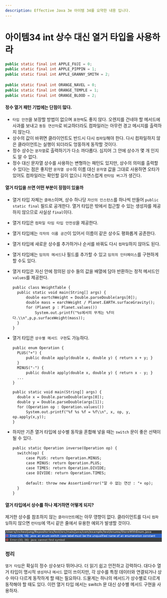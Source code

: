 ```yaml
---
description: Effective Java 3e 아이템 34를 요약한 내용 입니다.
---
```


# 아이템34 int 상수 대신 열거 타입을 사용하라

```java
public static final int APPLE_FUJI = 0;
public static final int APPLE_PIPPIN = 1;
public static final int APPLE_GRANNY_SMITH = 2;

public static final int ORANGE_NAVEL = 0;
public static final int ORANGE_TEMPLE = 1;
public static final int ORANGE_BLOOD = 2;
```

#### 정수 열거 패턴 기법에는 단점이 많다.

* `타입 안전`을 보장할 방법이 없으며 `표현력`도 좋지 않다. 오렌지를 건네야 할 메서드에 사과를 보내고 `동등 연산자`로 비교하더라도 컴파일러는 아무런 경고 메시지를 출력하지 않는다.
* 상수의 값이 바뀌면 클라이언트도 반드시 다시 `컴파일`해야 한다. 다시 컴파일하지 않은 클라이언트는 실행이 되더라도 엉뚱하게 동작할 것이다.
* 정수 상수는 `문자열`로 출력하기가 다소 까다롭다. 심지어 그 안에 상수가 몇 개 인지도 알 수 없다.
* 정수 대신 문자열 상수를 사용하는 변형하는 패턴도 있지만, 상수의 의미를 출력할 수 있다는 점은 좋지만 `문자열 상수`의 이름 대신 `문자열` 값을 그대로 사용하면 오타가 있어도 컴파일러는 확인할 길이 없으니 자연스럽게 `런타임 버그`가 생긴다.

#### 열거 타입을 쓰면 어떤 부분이 장점이 있을까

* 열거 타입 자체는 `클래스`이며, 상수 하나당 `자신의 인스턴스`를 하나씩 만들어 `public static final` 필드로 공개한다. 열거 타입은 밖에서 접근할 수 있는 생성자를 제공하지 않으므로 사실상 `final`이다.
* 열거 타입은 `컴파일 타임 타입 안전성`을 제공한다.
* 열거 타입에는 `각자의 이름 공간`이 있어서 이름이 같은 상수도 평화롭게 공존한다.
* 열거 타입에 새로운 상수를 추가하거나 순서를 바꿔도 다시 `컴파일`하지 않아도 된다.
* 열거 타입에는 `임의의 메서드`나 필드를 추가할 수 있고 `임의의 인터페이스`를 구현하게 할 수도 있다.
* 열거 타입은 자신 안에 정의된 상수 들의 값을 배열에 담아 반환하는 정적 메서드인 `values`를 제공한다.

  ```text
  public class WeightTable {
  	public static void main(String[] args) {
  		double eartchWeight = Double.parseDouble(args[0]);
  		double mass = earchWeight / Planet.EARTH.surfaceGravity();
  		for (Planet p : Planet.values())
  			System.out.printf("%s에서의 무게는 %f이다.\\n",p,p.surfaceWeight(mass));
  	}
  }
  ```

* 열거 타입은 `상수별 메서드 구현`도 가능하다.

  ```text
  public enum Operation {
  	PLUS("+") {
  		public double apply(double x, double y) { return x + y; }
  	}
  	MINUS("-") {
  		public double apply(double x, double y) { return x - y; }
  	...
  }
  ```

  ```text
  public static void main(String[] args) {
  	double x = Double.parseDouble(args[0]);
  	double y = Double.parseDouble(args[1]);
  	for (Operation op : Operation.values())
  		System.out.printf("%f %s %f = %f\\n", x, op, y, op.apply(x,y));
  }
  ```

* 하지만 기존 열거 타입에 상수별 동작을 혼합해 넣을 때는 `switch` 문이 좋은 선택이 될 수 있다.

  ```text
  public static Operation inverse(Operation op) {
  	switch(op) {
  		case PLUS: return Operation.MINUS;
  		case MINUS: return Operation.PLUS;
  		case TIMES: return Operation.DIVIDE;
  		case DIVIDE: return Operation.TIMES;

  		default: throw new AssertionError("알 수 없는 연산 : "+ op);
  	}
  }
  ```

#### 열거 타입에서 상수를 하나 제거하면 어떻게 되지?

제거한 상수를 참조하지 않는 `클라이언트`에는 아무 영향이 없다. 클라이언트를 다시 `컴파일`하지 않으면 `런타임`에 역시 같은 줄에서 유용한 예외가 발생할 것이다.

![](../../../../.gitbook/assets/123.png)

### 정리

`열거 타입`은 확실히 정수 상수보다 뛰어나다. 더 읽기 쉽고 안전하고 강력하다. 대다수 열거 타입이 명시적 `생성자`나 `메서드` 없이 쓰이지만, 각 상수를 특정 데이터와 연결되거나 상수 마다 다르게 동작하게 할 때는 필요하다. 드물게는 하나의 메서드가 상수별로 다르게 동작해야 할 때도 있다. 이런 열거 타입 에서는 switch 문 대신 상수별 메서드 구현을 사용하자.


